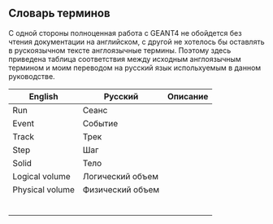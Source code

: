 ## Словарь терминов

С одной стороны полноценная работа с GEANT4 не обойдется без чтения документации на английском, с другой не хотелось бы оставлять в рускоязычном тексте англоязычные термины. Поэтому здесь приведена таблица соответствия между исходным англоязычным термином и моим переводом на русский язык испольхуемым в данном руководстве.

|English|Русский|Описание|
|---|---|---|
|Run|Сеанс||
|Event|Событие||
|Track|Трек||
|Step|Шаг||
|Solid|Тело||
|Logical volume|Логический объем||
|Physical volume|Физический объем||
||||
||||
||||
||||
||||
||||